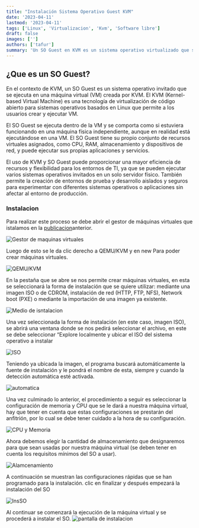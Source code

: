 ```yaml
---
title: "Instalación Sistema Operativo Guest KVM"
date: '2023-04-11'
lastmod: '2023-04-11'
tags: ['Linux', 'Virtualizacion', 'Kvm', 'Software libre']
draft: false
images: ['']
authors: ['tafur']
summary: 'Un SO Guest en KVM es un sistema operativo virtualizado que se ejecuta en una máquina virtual en un hipervisor KVM.'
---
```


## ¿Que es un SO Guest?

En el contexto de KVM, un SO Guest es un sistema operativo invitado que se ejecuta en una máquina virtual (VM) creada por KVM. El KVM (Kernel-based Virtual Machine) es una tecnología de virtualización de código abierto para sistemas operativos basados en Linux que permite a los usuarios crear y ejecutar VM.

El SO Guest se ejecuta dentro de la VM y se comporta como si estuviera funcionando en una máquina física independiente, aunque en realidad está ejecutándose en una VM. El SO Guest tiene su propio conjunto de recursos virtuales asignados, como CPU, RAM, almacenamiento y dispositivos de red, y puede ejecutar sus propias aplicaciones y servicios.

El uso de KVM y SO Guest puede proporcionar una mayor eficiencia de recursos y flexibilidad para los entornos de TI, ya que se pueden ejecutar varios sistemas operativos invitados en un solo servidor físico. También permite la creación de entornos de prueba y desarrollo aislados y seguros para experimentar con diferentes sistemas operativos o aplicaciones sin afectar al entorno de producción.

### Instalacion

Para realizar este proceso se debe abrir el gestor de máquinas virtuales que istalamos en la [publicacion](/blog/instalacion-kvm)anterior.

![Gestor de maquinas virtuales](/static/images/instalacionSOG/gest.png)

Luego de esto se le da clic derecho a QEMU/KVM y en new Para poder crear máquinas virtuales.

![QEMU/KVM](/static/images/instalacionSOG/qemu.png)

En la pestaña que se abre se nos permite crear máquinas virtuales, en esta se seleccionará la forma de instalación que se quiere utilizar: mediante una imagen ISO o de CDROM, instalación de red (HTTP, FTP, NFS), Network boot (PXE) o mediante la importación de una imagen ya existente.

![Medio de isntalacion](/static/images/instalacionSOG/op_iso.png)

Una vez seleccionada la forma de instalación  (en este caso, imagen ISO), se abrirá una ventana donde se nos pedirá seleccionar el archivo, en este se debe seleccionar “Explore localmente y ubicar el ISO del sistema operativo a instalar

![ISO](/static/images/instalacionSOG/iso.png)

Teniendo ya ubicada la imagen, el programa buscará automáticamente la fuente de instalación y le pondrá el nombre de esta, siempre y cuando la detección automática esté activada.

![automatica](/static/images/instalacionSOG/automatica.png)

Una vez culminado lo anterior, el procedimiento a seguir es seleccionar la configuración de memoria y CPU que se le dará  a nuestra máquina virtual, hay que tener en cuenta que estas configuraciones se prestarán del anfitrión, por lo cual se debe tener cuidado a la hora de su configuración.

![CPU y Memoria](/static/images/instalacionSOG/cpuYmen.png)

Ahora debemos elegir la cantidad de almacenamiento que designaremos para que sean usadas por nuestra máquina virtual (se deben tener en cuenta los requisitos mínimos del SO a usar).

![Alamcenamiento](/static/images/instalacionSOG/alamcen.png)

A continuación se muestran las configuraciones rápidas que se han programado para la instalación. clic en finalizar y después empezará la instalación del SO

![InsSO](/static/images/instalacionSOG/insSO.png)

Al continuar se  comenzará la ejecución de la máquina virtual y se procederá a instalar el SO.
![pantalla de instalacion](/static/images/instalacionSOG/panIns.png)
